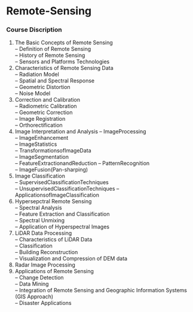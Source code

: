 # Remote-Sensing

### Course Discription
1. The Basic Concepts of Remote Sensing  
– Definition of Remote Sensing  
– History of Remote Sensing  
– Sensors and Platforms Technologies  
2. Characteristics of Remote Sensing Data  
– Radiation Model  
– Spatial and Spectral Response  
– Geometric Distortion  
– Noise Model  
3. Correction and Calibration  
– Radiometric Calibration  
– Geometric Correction  
– Image Registration  
– Orthorectification  
4. Image Interpretation and Analysis – ImageProcessing  
– ImageEnhancement  
– ImageStatistics  
– TransformationsofImageData  
– ImageSegmentation  
– FeatureExtractionandReduction – PatternRecognition  
– ImageFusion(Pan-sharping)  
5. Image Classification  
– SupervisedClassificationTechniques  
– UnsupervisedClassificationTechniques – ApplicationsofImageClassification  
6. Hypersepctral Remote Sensing  
– Spectral Analysis  
– Feature Extraction and Classification  
– Spectral Unmixing  
– Application of Hyperspectral Images  
 7. LiDAR Data Processing  
– Characteristics of LiDAR Data  
– Classification  
– Building Reconstruction  
– Visualization and Compression of DEM data  
 8. Radar Image Processing  
 9. Applications of Remote Sensing  
– Change Detection  
– Data Mining  
– Integration of Remote Sensing and Geographic Information Systems (GIS Approach)  
– Disaster Applications  
